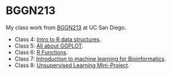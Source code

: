 # BGGN213
My class work from [BGGN213](https://bioboot.github.io/bggn213_F24/schedule/) at UC San Diego. 



- Class 4: [Intro to R data structures](https://github.com/SydneyTabatha/bggn213_github/blob/main/class_04/first_script.pdf).
- Class 5: [All about GGPLOT](https://github.com/SydneyTabatha/bggn213_github/blob/main/class05/class05.md).
- Class 6: [R Functions](https://github.com/SydneyTabatha/bggn213_github/blob/main/lab%206/class6.md).
- Class 7: [Introduction to machine learning for Bioinformatics](https://github.com/SydneyTabatha/bggn213_github/blob/main/lab%207/lab7.qmd).
- Class 8: [Unsupervised Learning Mini-Project](https://github.com/SydneyTabatha/bggn213_github/blob/main/lab%208/lab8.qmd). 
